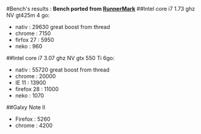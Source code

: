 #Bench's results :
__Bench ported from [RunnerMark](https://github.com/esDotDev/RunnerMark)__
##Intel core i7 1.73 ghz NV gt425m 4 go:
* nativ : 29630 great boost from thread
* chrome : 7150
* firfox 27 : 5950
* neko : 960

##Intel core i7 3.07 ghz NV gtx 550 Ti 6go:
* nativ : 55720 great boost from thread
* chrome : 20000
* IE 11 : 13900
* firefox 28 : 11000
* neko : 1070

##Galxy Note II 
* Firefox : 5260 
* chrome : 4200